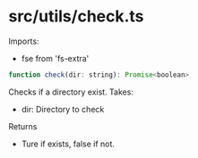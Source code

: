 # src/utils/check.ts

Imports:

- fse from 'fs-extra'

```js
function check(dir: string): Promise<boolean>
```

Checks if a directory exist. Takes:

- dir: Directory to check
  
Returns

- Ture if exists, false if not.
